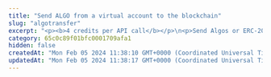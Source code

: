 ```yaml
---
title: "Send ALGO from a virtual account to the blockchain"
slug: "algotransfer"
excerpt: "<p><b>4 credits per API call</b></p>\n<p>Send Algos or ERC-20-equivalent Algorand tokens from a virtual account (even from a virtual account without deposit addresses adssigned) to the Algorand blockchain.</p>\n<p>The recipient has to agree in advance to receive assets because Algorand charges users for storing assets on their addresses, and an Algorand blockchain address by default does not receive assets unless explicitly agreed. Before sending any asset from a virtual account to the blockchain, make sure that the recipient <a href=\"https://apidoc.tatum.io/tag/Algorand#operation/AlgorandBlockchainReceiveAsset\" target=\"_blank\">has agreed to receive the assets</a> to their address.</p>\n<p>Sending Algorand assets creates an internal Tatum withdrawal request with an ID. If everything works as expected, the withdrawal request is marked as complete and a transaction ID is assigned to it.</p>\n<ul>\n<li>If a server connection is unavailable, the withdrawal request is cancelled.</li>\n<li>If the transfer to the blockchain is successful, but the Tatum infrastructure cannot be accesses, the ID of the blockchain transaction is returned and you have to <a href=\"https://apidoc.tatum.io/tag/Withdrawal#operation/completeWithdrawal\" target=\"_blank\">complete the withdrawal request manually</a>. Otherwise, all other withdrawals will be pending.</li>\n</ul>\n<p><b>Signing a transaction</b><br/>\nWhen sending Algos or ERC-20-equivalent Algorand tokens, you are charged a fee for the transaction, and you must sign the transaction with the private key of the blockchain address from which the fee will be deducted.</p>\n<p>Providing the private key in the API is not a secure way of signing transactions, because the private key can be stolen or exposed. Your private keys should never leave your security perimeter. You should use the private keys only for testing a solution you are building on the <b>testnet</b> of a blockchain.</p>\n<p>For signing transactions on the <b>mainnet</b>, we strongly recommend that you use the Tatum <a href=\"https://github.com/tatumio/tatum-kms\" target=\"_blank\">Key Management System (KMS)</a> and provide the signature ID instead of the private key in the API. Alternatively, you can use the <a href=\"https://github.com/tatumio/tatum-js/tree/v2\" target=\"_blank\">Tatum JavaScript client</a>.</p>"
category: 65c0c89f01bfc0001709afa1
hidden: false
createdAt: "Mon Feb 05 2024 11:38:10 GMT+0000 (Coordinated Universal Time)"
updatedAt: "Mon Feb 05 2024 11:38:17 GMT+0000 (Coordinated Universal Time)"
---
```


